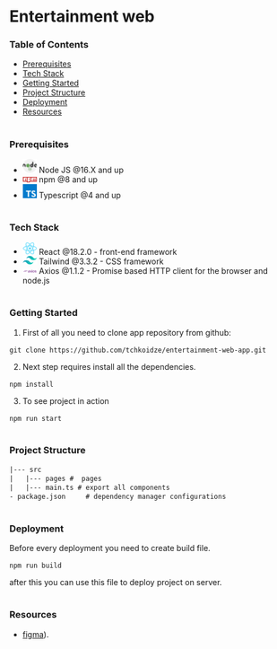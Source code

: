 # Entertainment web

### Table of Contents

- [Prerequisites](#Prerequisites)
- [Tech Stack](#Tech-Stack)
- [Getting Started](#Getting-Started)
- [Project Structure](#Project-Structure)
- [Deployment](#Deployment)
- [Resources](#Resources)

#

### Prerequisites

- <img src="readme/nodejs.png" width="25" style="top: 8px" /> Node JS @16.X and up
- <img src="readme/npm.png" width="25" style="top: 8px" /> npm @8 and up
- <img src="readme/typescript.png" width="25" style="top: 8px" /> Typescript @4 and up

#

### Tech Stack

- <img src="readme/react.png" width="25" style="top: 8px" /> React @18.2.0 - front-end framework
- <img src="readme/tailwind.png" width="25" style="top: 8px" /> Tailwind @3.3.2 - CSS framework
- <img src="readme/axios.png" width="25" style="top: 8px" /> Axios @1.1.2 - Promise based HTTP client for the browser and node.js

#

### Getting Started

1. First of all you need to clone app repository from github:

```
git clone https://github.com/tchkoidze/entertainment-web-app.git
```

2. Next step requires install all the dependencies.

```
npm install
```

3. To see project in action

```
npm run start
```

#

### Project Structure

```
|--- src
|   |--- pages #  pages
|   |--- main.ts # export all components
- package.json     # dependency manager configurations
```

#

### Deployment

Before every deployment you need to create build file.

```
npm run build
```

after this you can use this file to deploy project on server.

#

### Resources

- [figma](https://www.figma.com/file/QUmtq9p2AePwwK746NEM8s/entertainment-web-app?node-id=0%3A4613&t=IsWT17gaL6F1E3QO-0)).
